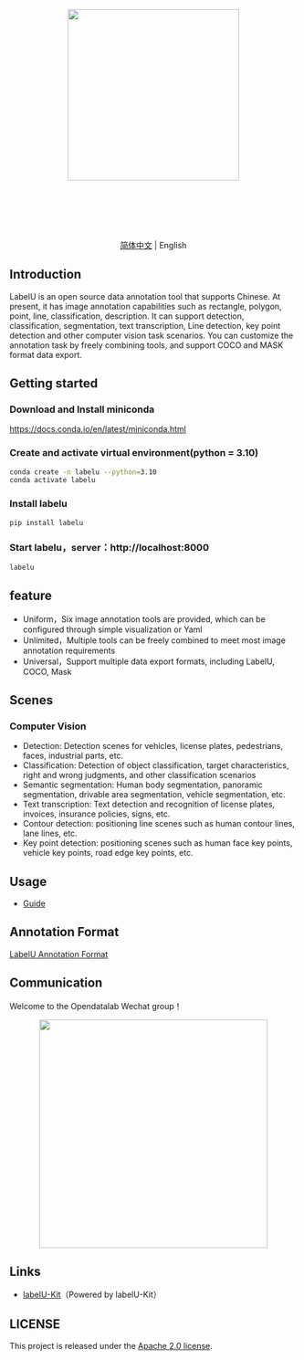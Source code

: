 <div align="center">
<article style="display: flex; flex-direction: column; align-items: center; justify-content: center;">
    <p align="center"><img width="300" src="https://github.com/opendatalab/labelU/blob/main/images/labelU-logo.svg" /></p>
    <h1 style="width: 100%; text-align: center;"></h1>
    </p>
</article>

<a href="./README_zh-CN.md" >简体中文</a> | English


</div>

## Introduction

LabelU is an open source data annotation tool that supports Chinese. At present, it has image annotation capabilities such as rectangle, polygon, point, line, classification, description. It can support detection, classification, segmentation, text transcription, Line detection, key point detection and other computer vision task scenarios. You can customize the annotation task by freely combining tools, and support COCO and MASK format data export.

## Getting started

### Download and Install miniconda

https://docs.conda.io/en/latest/miniconda.html

### Create and activate virtual environment(python = 3.10)

```bash
conda create -n labelu --python=3.10
conda activate labelu
```

### Install labelu

```bash
pip install labelu
```

### Start labelu，server：http://localhost:8000

```bash
labelu
```

## feature

- Uniform，Six image annotation tools are provided, which can be configured through simple visualization or Yaml
- Unlimited，Multiple tools can be freely combined to meet most image annotation requirements
- Universal，Support multiple data export formats, including LabelU, COCO, Mask

## Scenes

### Computer Vision

- Detection: Detection scenes for vehicles, license plates, pedestrians, faces, industrial parts, etc.
- Classification: Detection of object classification, target characteristics, right and wrong judgments, and other classification scenarios
- Semantic segmentation: Human body segmentation, panoramic segmentation, drivable area segmentation, vehicle segmentation, etc.
- Text transcription: Text detection and recognition of license plates, invoices, insurance policies, signs, etc.
- Contour detection: positioning line scenes such as human contour lines, lane lines, etc.
- Key point detection: positioning scenes such as human face key points, vehicle key points, road edge key points, etc.

## Usage

-  [Guide](./docs/Guide.md) 

## Annotation Format

[LabelU Annotation Format](./docs/annotation%20format/README.md)

## Communication

Welcome to the Opendatalab Wechat group！

<p align="center">
<img style="width: 400px" src="https://user-images.githubusercontent.com/25022954/208374419-2dffb701-321a-4091-944d-5d913de79a15.jpg">
</p>



## Links

- [labelU-Kit](https://github.com/opendatalab/labelU-Kit)（Powered by labelU-Kit）

## LICENSE

This project is released under the [Apache 2.0 license](./LICENSE).
